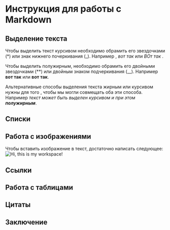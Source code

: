 # Инструкция для работы с Markdown 

## Выделение текста 

Чтобы выделить текст курсивом необходимо обрамить его звездочками (*) или знак нижнего почеркивания (_). Например , *вот так* или _ВОт так_ .

Чтобы выделить полужирным, необходимо обрамить его двойными звездочками (**) или двойным знаком подчеркивания (__). Например **вот так** или __вот так__.

Альтернативные способы выделения текста жирным или курсивом нужны для того , чтобы мы могли совмещать оба эти способа. Например _текст может быть выделен курсивом и при этом **полужирным**_.

## Списки 

## Работа с изображениями 

Чтобы вставить изображение в текст, достаточно написать следующее: ![Hi, this is my workspace!](workspace.jpg)

## Cсылки 

## Работа с таблицами 

## Цитаты 

## Заключение 